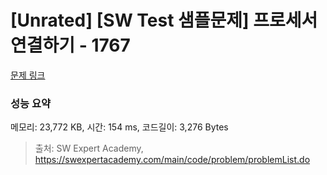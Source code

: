 # [Unrated] [SW Test 샘플문제] 프로세서 연결하기 - 1767 

[문제 링크](https://swexpertacademy.com/main/code/problem/problemDetail.do?contestProbId=AV4suNtaXFEDFAUf) 

### 성능 요약

메모리: 23,772 KB, 시간: 154 ms, 코드길이: 3,276 Bytes



> 출처: SW Expert Academy, https://swexpertacademy.com/main/code/problem/problemList.do